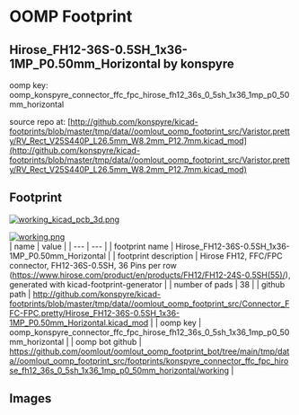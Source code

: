 # OOMP Footprint  
## Hirose_FH12-36S-0.5SH_1x36-1MP_P0.50mm_Horizontal  by konspyre  
  
oomp key: oomp_konspyre_connector_ffc_fpc_hirose_fh12_36s_0_5sh_1x36_1mp_p0_50mm_horizontal  
  
source repo at: [http://github.com/konspyre/kicad-footprints/blob/master/tmp/data//oomlout_oomp_footprint_src/Varistor.pretty/RV_Rect_V25S440P_L26.5mm_W8.2mm_P12.7mm.kicad_mod](http://github.com/konspyre/kicad-footprints/blob/master/tmp/data//oomlout_oomp_footprint_src/Varistor.pretty/RV_Rect_V25S440P_L26.5mm_W8.2mm_P12.7mm.kicad_mod)  
## Footprint  
  
[![working_kicad_pcb_3d.png](working_kicad_pcb_3d_600.png)](working_kicad_pcb_3d.png)  
  
[![working.png](working_600.png)](working.png)  
| name | value | 
| --- | --- | 
| footprint name | Hirose_FH12-36S-0.5SH_1x36-1MP_P0.50mm_Horizontal | 
| footprint description | Hirose FH12, FFC/FPC connector, FH12-36S-0.5SH, 36 Pins per row (https://www.hirose.com/product/en/products/FH12/FH12-24S-0.5SH(55)/), generated with kicad-footprint-generator | 
| number of pads | 38 | 
| github path | http://github.com/konspyre/kicad-footprints/blob/master/tmp/data//oomlout_oomp_footprint_src/Connector_FFC-FPC.pretty/Hirose_FH12-36S-0.5SH_1x36-1MP_P0.50mm_Horizontal.kicad_mod | 
| oomp key | oomp_konspyre_connector_ffc_fpc_hirose_fh12_36s_0_5sh_1x36_1mp_p0_50mm_horizontal | 
| oomp bot github | https://github.com/oomlout/oomlout_oomp_footprint_bot/tree/main/tmp/data//oomlout_oomp_footprint_src/footprints/konspyre_connector_ffc_fpc_hirose_fh12_36s_0_5sh_1x36_1mp_p0_50mm_horizontal/working | 
## Images  

